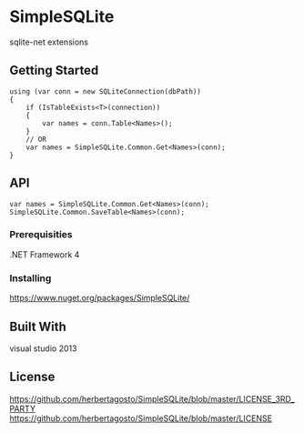 # SimpleSQLite
sqlite-net extensions


## Getting Started

```
using (var conn = new SQLiteConnection(dbPath))
{
    if (IsTableExists<T>(connection))
    {
        var names = conn.Table<Names>();
    }
    // OR
    var names = SimpleSQLite.Common.Get<Names>(conn);
}
```

## API

```
var names = SimpleSQLite.Common.Get<Names>(conn);
SimpleSQLite.Common.SaveTable<Names>(conn);
```

### Prerequisities

.NET Framework 4


### Installing

https://www.nuget.org/packages/SimpleSQLite/


## Built With

visual studio 2013


## License

https://github.com/herbertagosto/SimpleSQLite/blob/master/LICENSE_3RD_PARTY
https://github.com/herbertagosto/SimpleSQLite/blob/master/LICENSE

